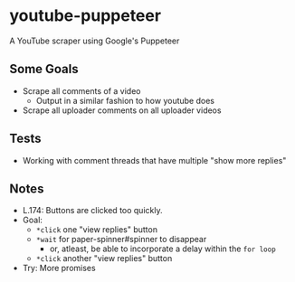 # youtube-puppeteer
A YouTube scraper using Google's Puppeteer

## Some Goals
- Scrape all comments of a video
  - Output in a similar fashion to how youtube does
- Scrape all uploader comments on all uploader videos

## Tests
- Working with comment threads that have multiple "show more replies"

## Notes
- L.174: Buttons are clicked too quickly. 
- Goal: 
  - `*click` one "view replies" button 
  - `*wait` for paper-spinner#spinner to disappear
    - or, atleast, be able to incorporate a delay within the `for loop`
  - `*click` another "view replies" button
- Try: More promises